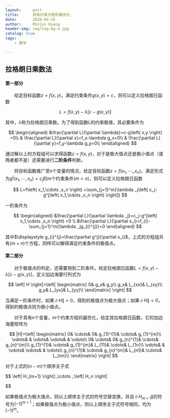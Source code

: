 ```yaml
---
layout:     post
title:      具有约束方程的最优化
date:       2020-04-25
author:     Minjun Huang
header-img: img/tag-bg-o.jpg
catalog: true
tags:
    - 数学

---
```


<head>
    <script src="https://cdn.mathjax.org/mathjax/latest/MathJax.js?config=TeX-AMS-MML_HTMLorMML" type="text/javascript"></script>
    <script type="text/x-mathjax-config">
        MathJax.Hub.Config({
            tex2jax: {
            skipTags: ['script', 'noscript', 'style', 'textarea', 'pre'],
            inlineMath: [['$','$']]
            }
        });
    </script>
</head>

## 拉格朗日乘数法

#### 第一部分

&emsp;&emsp;给定目标函数$z=f(x,y)$，满足约束条件$g(x,y)=c$，则可以定义拉格朗日函数


$$
L=f\left( x,y \right) -\lambda \left[ c-g\left( x,y \right) \right]
$$


其中，$\lambda$称为拉格朗日乘数。为了得到函数$L$的约束极值，其必要条件为


$$
\begin{aligned}
&\frac{\partial L}{\partial \lambda}=c-g\left( x,y \right) =0\\
&	\frac{\partial L}{\partial x}=f_x-\lambda g_x=0\\
&	\frac{\partial L}{\partial y}=f_y-\lambda g_y=0\\
\end{aligned}
$$


通过解以上的方程组可以求得函数$z=f(x,y)$，对于是极大值点还是极小值点（或两者都不是）还需要进行**二阶条件**判断。



&emsp;&emsp;将目标函数推广至$n$个变量的情况，给定目标函数$z=f(x_1,\cdots,,x_n)$，满足形式为$g^j\left( x_1,\cdots ,x_n \right) =c_j$的$m$个约束条件($m<n$)，则可以定义拉格朗日函数


$$
L=f\left( x_1,\cdots ,x_n \right) +\sum_{j=1}^m{\lambda _j\left[ c_j-g^j\left( x_1,\cdots ,x_n \right) \right]}
$$


一阶条件为


$$
\begin{aligned}
&\frac{\partial L}{\partial \lambda _j}=c_j-g^j\left( x_1,\cdots ,x_n \right) =0
\\
&\frac{\partial L}{\partial x_i}=f_{i}-\sum_{j=1}^m{\lambda _jg_{i}^{j}}=0
\end{aligned}
$$


其中$\displaystyle g_{i}^{j}=\frac{\partial g^j}{\partial x_i}$，上式的方程组共有$(m+n)$个方程，同样可以解得满足约束条件的极值点。

#### 第二部分

&emsp;&emsp;对于极值点的判定，还需要用到二阶条件。给定拉格朗日函数$L=f(x,y)-\lambda [c-g(x,y)]$，定义加边海塞行列式为


$$
\left| H \right|=\left| \begin{matrix}
	0&		g_x&		g_y\\
	g_x&		L_{xx}&		L_{xy}\\
	g_y&		L_{yx}&		L_{yy}\\
\end{matrix} \right|
$$


当满足一阶条件时，如果$\| H \|>0$，得到的极值点为极大值点；如果$\| H \|<0$，得到的极值点则为极小值点。

&emsp;&emsp;对于具有$n$个变量，$m$个约束方程的最优化，给定其拉格朗日函数，它的加边海塞矩阵为


$$
|H|=\left| \begin{matrix}
	0&		\cdots&		0&		g_{1}^{1}&		\cdots&		g_{1}^{m}\\
	\vdots&		&		\vdots&		\vdots&		&		\vdots\\
	0&		\cdots&		0&		g_{n}^{1}&		\cdots&		g_{n}^{m}\\
	g_{1}^{1}&		\cdots&		g_{1}^{m}&		L_{11}&		\cdots&		L_{1n}\\
	\vdots&		&		\vdots&		\vdots&		&		\vdots\\
	g_{n}^{1}&		\cdots&		g_{n}^{m}&		L_{n1}&		\cdots&		L_{nn}\\
\end{matrix} \right|
$$


对于上式的$(n-m)$个顺序主子式


$$
\left| H_{m+1} \right|\:,\cdots ,\:\left| H_n \right|
$$


如果极值点为极大值点，则以上顺序主子式的符号交替变换，并且$\|H_{m+1}\|$的符号为$(-1)^{m+1}$；如果极值点为极小值点，则以上顺序主子式符号相同，均为$(-1)^m$。